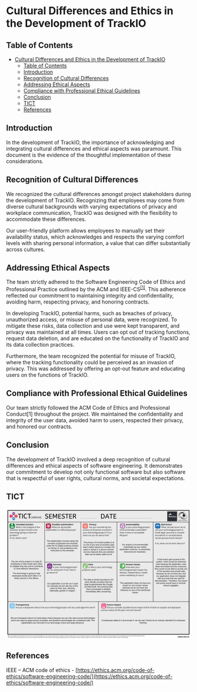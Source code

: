 # Cultural Differences and Ethics in the Development of TrackIO

## Table of Contents
- [Cultural Differences and Ethics in the Development of TrackIO](#cultural-differences-and-ethics-in-the-development-of-trackio)
  - [Table of Contents](#table-of-contents)
  - [Introduction ](#introduction-)
  - [Recognition of Cultural Differences ](#recognition-of-cultural-differences-)
  - [Addressing Ethical Aspects ](#addressing-ethical-aspects-)
  - [Compliance with Professional Ethical Guidelines ](#compliance-with-professional-ethical-guidelines-)
  - [Conclusion ](#conclusion-)
  - [TICT ](#tict-)
  - [References ](#references-)

## Introduction <a name="introduction"></a>

In the development of TrackIO, the importance of acknowledging and integrating cultural differences and ethical aspects was paramount. This document is the evidence of the thoughtful implementation of these considerations.

## Recognition of Cultural Differences <a name="recognition-of-cultural-differences"></a>

We recognized the cultural differences amongst project stakeholders during the development of TrackIO. Recognizing that employees may come from diverse cultural backgrounds with varying expectations of privacy and workplace communication, TrackIO was designed with the flexibility to accommodate these differences.

Our user-friendly platform allows employees to manually set their availability status, which acknowledges and respects the varying comfort levels with sharing personal information, a value that can differ substantially across cultures.

## Addressing Ethical Aspects <a name="addressing-ethical-aspects"></a>

The team strictly adhered to the Software Engineering Code of Ethics and Professional Practice outlined by the ACM and IEEE-CS<sup>[[1]](#references)</sup>. This adherence reflected our commitment to maintaining integrity and confidentiality, avoiding harm, respecting privacy, and honoring contracts.

In developing TrackIO, potential harms, such as breaches of privacy, unauthorized access, or misuse of personal data, were recognized. To mitigate these risks, data collection and use were kept transparent, and privacy was maintained at all times. Users can opt out of tracking functions, request data deletion, and are educated on the functionality of TrackIO and its data collection practices.

Furthermore, the team recognized the potential for misuse of TrackIO, where the tracking functionality could be perceived as an invasion of privacy. This was addressed by offering an opt-out feature and educating users on the functions of TrackIO.

## Compliance with Professional Ethical Guidelines <a name="compliance-with-professional-ethical-guidelines"></a>

Our team strictly followed the ACM Code of Ethics and Professional Conduct[1] throughout the project. We maintained the confidentiality and integrity of the user data, avoided harm to users, respected their privacy, and honored our contracts.

## Conclusion <a name="conclusion"></a>

The development of TrackIO involved a deep recognition of cultural differences and ethical aspects of software engineering. It demonstrates our commitment to develop not only functional software but also software that is respectful of user rights, cultural norms, and societal expectations.

## TICT <a name="tict"></a>

![TICT](../imgs/tict-1.png)

## References <a name="references"></a>

IEEE – ACM code of ethics - [https://ethics.acm.org/code-of-ethics/software-engineering-code/](https://ethics.acm.org/code-of-ethics/software-engineering-code/)
